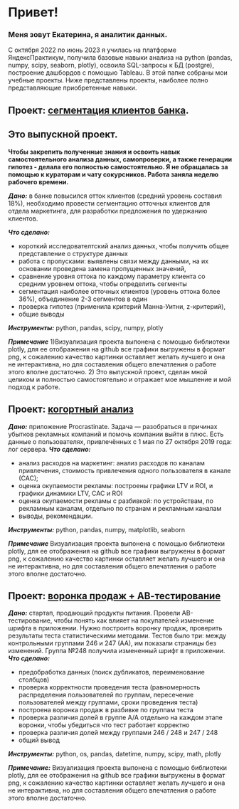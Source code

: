 # Привет!
### Меня зовут Екатерина, я аналитик данных.
С октября 2022 по июнь 2023 я училась на платформе ЯндексПрактикум, получила базовые навыки анализа на python (pandas, numpy, scipy, seaborn, plotly), освоила SQL-запросы к БД (postgre), построение дашбордов с помощью Tableau. 
В этой папке собраны мои учебные проекты. Ниже представлены проекты, наиболее полно представляющие приобретенные навыки. 
## Проект: [cегментация клиентов банка](https://github.com/ekantip/my_study_projects/blob/main/segmentation%20png.ipynb).
## **Это выпускной проект**. 
__Чтобы закрепить полученные знания и освоить навык самостоятельного анализа данных, самопроверки, а также генерации гипотез - делала его полностью самостоятельно. Я не обращалась за помощью к кураторам и чату сокурсников. Работа заняла неделю рабочего времени.__ 

___Дано:___ в банке повысился отток клиентов (средний уровень составил 18%), необходимо провести сегментацию отточных клиентов для отдела маркетинга, для разработки предложения по удержанию клиентов.

___Что сделано:___ 
- короткий исследователтский анализ данных, чтобы получить общее представление о структуре данных
- работа с пропусками: выявлены связи между данными, на их основании проведена замена пропущенных значений,
- сравнение уровня оттока по каждому параметру клиента со средним уровнем оттока, чтобы определить сегменты
- сегментация наиболее отточных клиентов (уровень оттока более 36%), объединение 2-3 сегментов в один
- проверка гипотез (применила критерий Манна-Уитни, z-критерий),
- общие выводы 

___Инструменты:___ python, pandas, scipy, numpy, plotly

___Примечание___ 1)Визуализация проекта выпонена с помощью библиотеки plotly, для ее отображения на github все графики выгружены в формат png, к сожалению качество картинки оставляет желать лучшего и она не интерактивна, но для составления общего впечатления о  работе этого вполне достаточно. 2) Это выпускной проект, сделан мной целиком и полностью самостоятельно и отражает мое мышление и мой подход к работе.  

## Проект: [когортный анализ](https://github.com/ekantip/my_study_projects/blob/main/analysis%20of%20marketing%20indicators.ipynb)
___Дано:___ приложение Procrastinate. Задача — разобраться в причинах убытков рекламных компаний и помочь компании выйти в плюс.
Есть данные о пользователях, привлечённых с 1 мая по 27 октября 2019 года: лог сервера.
___Что сделано:___ 
- анализ расходов на маркетинг: анализ расходов по каналам привлечения, стоимость привлечения одного пользователя в канале (САС);
- оценка окупаемости рекламы: построены графики LTV и ROI, и графики динамики LTV, CAC и ROI 
- оценка окупаемости рекламы с разбивкой: по устройствам, по рекламным каналам, отдельно по странам и рекламным каналам
- выводы, рекомендации.

___Инструменты:___ python, pandas, numpy, matplotlib, seaborn

___Примечание___ Визуализация проекта выпонена с помощью библиотеки plotly, для ее отображения на github все графики выгружены в формат png, к сожалению качество картинки оставляет желать лучшего и она не интерактивна, но для составления общего впечатления о  работе этого вполне достаточно.

## Проект: [воронка продаж + АВ-тестирование](https://github.com/ekantip/my_study_projects/blob/main/sales_funnel_AAB_test.ipynb)
___Дано:___ стартап, продающий продукты питания. Провели АВ-тестирование, чтобы понять как влияет на покупателей изменение шрифта в приложении. Нужно построить воронку продаж, проверить результаты теста статистическими методами. Тестов было три: между контрольными группами 246 и 247 (АА), им показали страницы без изменений. Группа №248 получила измененный шрифт в приложении. 
___Что сделано:___ 
- предобработка данных (поиск дубликатов, переименование столбцов)
- проверка корректности проведения теста (равномерность распределения пользователей по группам, пересечение пользователей между группами, сроки проведения теста)
- построена воронка продаж в разбивке по группам теста
- проверка различия долей в группе А/А отдельно на каждом этапе воронки, чтобы убедиться что тест работает корректно
- проверка различия долей между группами 246 / 248 и 247 / 248
- общий вывод

___Инструменты:___ python, os, pandas, datetime, numpy, scipy, math, plotly

___Примечание:___ Визуализация проекта выпонена с помощью библиотеки plotly, для ее отображения на github все графики выгружены в формат png, к сожалению качество картинки оставляет желать лучшего и она не интерактивна, но для составления общего впечатления о  работе этого вполне достаточно.

